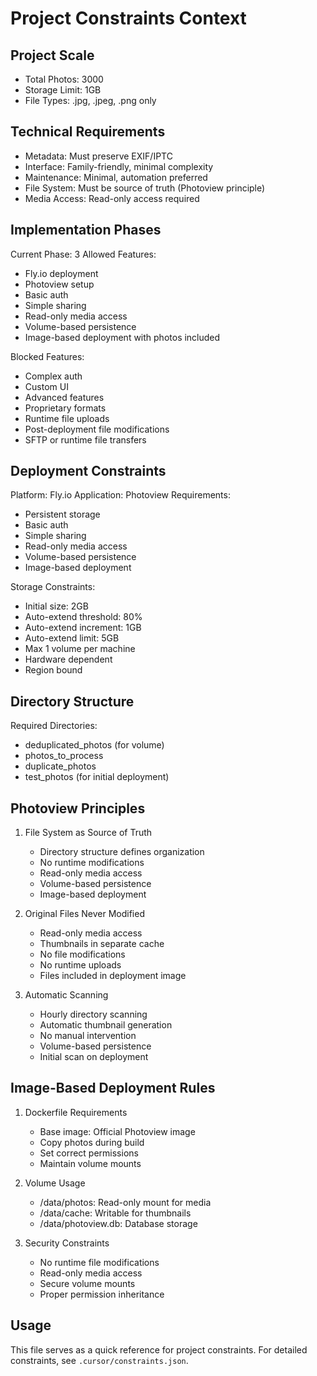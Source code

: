 # Project Constraints Context

## Project Scale

- Total Photos: 3000
- Storage Limit: 1GB
- File Types: .jpg, .jpeg, .png only

## Technical Requirements

- Metadata: Must preserve EXIF/IPTC
- Interface: Family-friendly, minimal complexity
- Maintenance: Minimal, automation preferred
- File System: Must be source of truth (Photoview principle)
- Media Access: Read-only access required

## Implementation Phases

Current Phase: 3
Allowed Features:

- Fly.io deployment
- Photoview setup
- Basic auth
- Simple sharing
- Read-only media access
- Volume-based persistence
- Image-based deployment with photos included

Blocked Features:

- Complex auth
- Custom UI
- Advanced features
- Proprietary formats
- Runtime file uploads
- Post-deployment file modifications
- SFTP or runtime file transfers

## Deployment Constraints

Platform: Fly.io
Application: Photoview
Requirements:

- Persistent storage
- Basic auth
- Simple sharing
- Read-only media access
- Volume-based persistence
- Image-based deployment

Storage Constraints:

- Initial size: 2GB
- Auto-extend threshold: 80%
- Auto-extend increment: 1GB
- Auto-extend limit: 5GB
- Max 1 volume per machine
- Hardware dependent
- Region bound

## Directory Structure

Required Directories:

- deduplicated_photos (for volume)
- photos_to_process
- duplicate_photos
- test_photos (for initial deployment)

## Photoview Principles

1. File System as Source of Truth

   - Directory structure defines organization
   - No runtime modifications
   - Read-only media access
   - Volume-based persistence
   - Image-based deployment

2. Original Files Never Modified

   - Read-only media access
   - Thumbnails in separate cache
   - No file modifications
   - No runtime uploads
   - Files included in deployment image

3. Automatic Scanning
   - Hourly directory scanning
   - Automatic thumbnail generation
   - No manual intervention
   - Volume-based persistence
   - Initial scan on deployment

## Image-Based Deployment Rules

1. Dockerfile Requirements

   - Base image: Official Photoview image
   - Copy photos during build
   - Set correct permissions
   - Maintain volume mounts

2. Volume Usage

   - /data/photos: Read-only mount for media
   - /data/cache: Writable for thumbnails
   - /data/photoview.db: Database storage

3. Security Constraints
   - No runtime file modifications
   - Read-only media access
   - Secure volume mounts
   - Proper permission inheritance

## Usage

This file serves as a quick reference for project constraints.
For detailed constraints, see `.cursor/constraints.json`.
